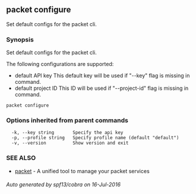 ## packet configure

Set default configs for the packet cli.

### Synopsis


Set default configs for the packet cli.

The following configurations are supported:
- default API key
  This default key will be used if "--key" flag is missing in command.
- default project ID
  This ID will be used if "--project-id" flag is missing in command.

```
packet configure
```

### Options inherited from parent commands

```
  -k, --key string       Specify the api key
  -p, --profile string   Specify profile name (default "default")
  -v, --version          Show version and exit
```

### SEE ALSO
* [packet](packet.md)	 - A unified tool to manage your packet services

###### Auto generated by spf13/cobra on 16-Jul-2016
